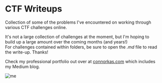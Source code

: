 # CTF Writeups
Collection of some of the problems I've encountered on working through various CTF challenges online.<br>

It's not a large collection of challenges at the moment, but I'm hoping to build up a large amount over the coming months (and years!)<br>
For challenges contained within folders, be sure to open the _.md_ file to read the write-up. Thanks!<br>

Check my professional portfolio out over at [connorkas.com](https://connorkas.com) which includes my Medium blog.

![me](https://i.ibb.co/vYc17q8/me-modified.png)

